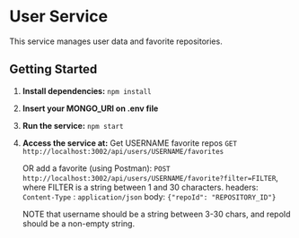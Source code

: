 # User Service

This service manages user data and favorite repositories.

## Getting Started

1. **Install dependencies:**
   `npm install`
2. **Insert your MONGO_URI on .env file**
3. **Run the service:**
   `npm start`
4. **Access the service at:**
   Get USERNAME favorite repos
   `GET http://localhost:3002/api/users/USERNAME/favorites`

   OR add a favorite (using Postman): `POST http://localhost:3002/api/users/USERNAME/favorite?filter=FILTER`, where FILTER is a string between 1 and 30 characters.
   headers: `Content-Type` : `application/json`
   body: `{"repoId": "REPOSITORY_ID"}`

   NOTE that username should be a string between 3-30 chars, and repoId should be a non-empty string.
